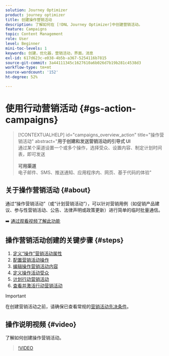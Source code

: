 ```yaml
---
solution: Journey Optimizer
product: journey optimizer
title: 创建操作营销活动
description: 了解如何在 [!DNL Journey Optimizer]中创建营销活动。
feature: Campaigns
topic: Content Management
role: User
level: Beginner
mini-toc-levels: 1
keywords: 创建，优化器，营销活动，界面，消息
exl-id: 617d623c-e038-4b5b-a367-5254116b7815
source-git-commit: 3a44111345c1627610a6b026d7b19b281c4538d3
workflow-type: tm+mt
source-wordcount: '152'
ht-degree: 52%

---
```



# 使用行动营销活动 {#gs-action-campaigns}

>[!CONTEXTUALHELP]
>id="campaigns_overview_action"
>title="操作营销活动"
>abstract="**用于创建和发送营销活动的引导式 UI**<br/>&#x200B;通过某个渠道设置一个或多个操作，选择受众、设置内容、制定计划时间表，即可发送&#x200B;<br/><br/>**可用渠道**<br/>&#x200B;电子邮件、SMS、推送通知、应用程序内、网页、基于代码的体验"

## 关于操作营销活动 {#about}

通过“操作营销活动”（或“计划营销活动”），可以针对营销用例（如促销产品建议、参与性营销活动、公告、法律声明或政策更新）进行简单的临时批量通信。

➡️ [通过观看视频了解此功能](#video)

## 操作营销活动创建的关键步骤 {#steps}

1. [定义“操作”营销活动属性](campaign-properties.md)
1. [配置营销活动操作](campaign-action.md)
1. [编辑操作营销活动内容](campaign-content.md)
1. [定义操作活动受众](campaign-audience.md)
1. [计划行动营销活动](campaign-schedule.md)
1. [查看并激活行动营销活动](review-activate-campaign.md)

>[!IMPORTANT]
>
>在创建营销活动之前，请确保已查看常规的[营销活动先决条件](../campaigns/get-started-with-campaigns.md#prerequisites)。

## 操作说明视频 {#video}

了解如何创建操作营销活动。

>[!VIDEO](https://video.tv.adobe.com/v/346680?quality=12)
